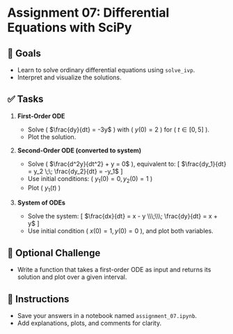 # Assignment 07: Differential Equations with SciPy

## 🌟 Goals
- Learn to solve ordinary differential equations using `solve_ivp`.
- Interpret and visualize the solutions.

## ✅ Tasks

1. **First-Order ODE**  
   - Solve \( $\frac{dy}{dt} = -3y$ \) with \( $y(0) = 2$ \) for \( $t \in [0, 5]$ \).
   - Plot the solution.

2. **Second-Order ODE (converted to system)**  
   - Solve \( $\frac{d^2y}{dt^2} + y = 0$ \), equivalent to:
     \[ $\frac{dy_1}{dt} = y_2 \;\;
         \frac{dy_2}{dt} = -y_1$ \]
   - Use initial conditions: \( $y_1(0) = 0, y_2(0) = 1$ \)
   - Plot \( $y_1(t)$ \)

3. **System of ODEs**  
   - Solve the system:
     \[ $\frac{dx}{dt} = x - y \\\;\\\;
        \frac{dy}{dt} = x + y$ \]
   - Use initial condition \( $x(0) = 1, y(0) = 0$ \), and plot both variables.

## 🌟 Optional Challenge
- Write a function that takes a first-order ODE as input and returns its solution and plot over a given interval.

## 📌 Instructions
- Save your answers in a notebook named `assignment_07.ipynb`.
- Add explanations, plots, and comments for clarity.
